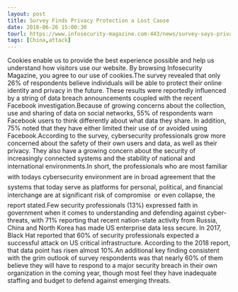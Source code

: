 ```yaml
---
layout: post
title: Survey Finds Privacy Protection a Lost Cause
date: 2018-06-26 15:00:30
tourl: https://www.infosecurity-magazine.com:443/news/survey-says-privacy-protection-is/
tags: [China,attack]
---
```

Cookies enable us to provide the best experience possible and help us understand how visitors use our website. By browsing Infosecurity Magazine, you agree to our use of cookies.The survey revealed that only 26% of respondents believe individuals will be able to protect their online identity and privacy in the future. These results were reportedly influenced by a string of data breach announcements coupled with the recent Facebook investigation.Because of growing concerns about the collection, use and sharing of data on social networks, 55% of respondents warn Facebook users to think differently about what data they share. In addition, 75% noted that they have either limited their use of or avoided using Facebook.According to the survey, cybersecurity professionals grow more concerned about the safety of their own users and data, as well as their privacy. They also have a growing concern about the security of increasingly connected systems and the stability of national and international environments.In short, the professionals who are most familiar with todays cybersecurity environment are in broad agreement that the systems that today serve as platforms for personal, political, and financial interchange are at significant risk of compromise  or even collapse, the report stated.Few security professionals (13%) expressed faith in government when it comes to understanding and defending against cyber-threats, with 71% reporting that recent nation-state activity from Russia, China and North Korea has made US enterprise data less secure. In 2017, Black Hat reported that 60% of security professionals expected a successful attack on US critical infrastructure. According to the 2018 report, that data point has risen almost 10%.An additional key finding consistent with the grim outlook of survey respondents was that nearly 60% of them believe they will have to respond to a major security breach in their own organization in the coming year, though most feel they have inadequate staffing and budget to defend against emerging threats.